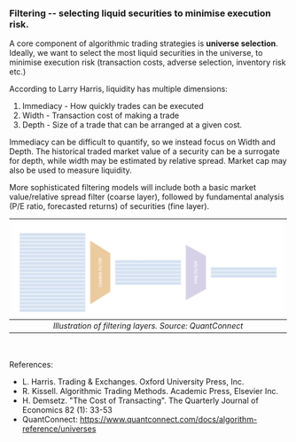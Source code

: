 ### Filtering -- selecting liquid securities to minimise execution risk.

A core component of algorithmic trading strategies
is __universe selection__. Ideally, we want to select
the most liquid securities in the universe,
to minimise execution risk (transaction costs,
 adverse selection, inventory risk etc.)

According to Larry Harris, liquidity has multiple
dimensions:
1. Immediacy - How quickly trades can be executed
2. Width - Transaction cost of making a trade
3. Depth - Size of a trade that can be arranged at a given cost.

Immediacy can be difficult to quantify, so we instead focus
on Width and Depth. The historical traded market value
of a security can be a surrogate for depth, while width
may be estimated by relative spread. Market cap may also
be used to measure liquidity.

More sophisticated filtering models will include both a basic
market value/relative spread filter (coarse layer), followed by
fundamental analysis (P/E ratio, forecasted returns)
of securities (fine layer).

| ![filter_layers](./images/filtering_layers.png) | 
|:--:|
|*Illustration of filtering layers. Source: QuantConnect* |

<br></br>
References:
- L. Harris. Trading & Exchanges. Oxford University Press, Inc.
- R. Kissell. Algorithmic Trading Methods. Academic Press, Elsevier Inc.
- H. Demsetz. "The Cost of Transacting". The Quarterly Journal of Economics 82 (1): 33-53
- QuantConnect: https://www.quantconnect.com/docs/algorithm-reference/universes
